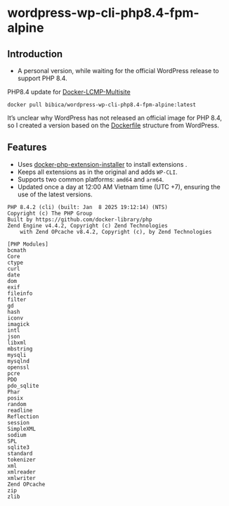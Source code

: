 # wordpress-wp-cli-php8.4-fpm-alpine

## Introduction

* A personal version, while waiting for the official WordPress release to support PHP 8.4.

PHP8.4 update for [Docker-LCMP-Multisite](https://github.com/bibicadotnet/Docker-LCMP-Multisite-WordPress-Minimal)
```
docker pull bibica/wordpress-wp-cli-php8.4-fpm-alpine:latest
```
It’s unclear why WordPress has not released an official image for PHP 8.4, so I created a version based on the [Dockerfile](https://github.com/docker-library/wordpress/blob/0015d465b4115ade0e0f98b3df8b5c17ec4a98e4/latest/php8.3/fpm-alpine/Dockerfile) structure from WordPress.

## Features

- Uses [docker-php-extension-installer](https://github.com/mlocati/docker-php-extension-installer) to install extensions .
- Keeps all extensions as in the original and adds `WP-CLI`.
- Supports two common platforms: `amd64` and `arm64`.
- Updated once a day at 12:00 AM Vietnam time (UTC +7), ensuring the use of the latest versions.

```
PHP 8.4.2 (cli) (built: Jan  8 2025 19:12:14) (NTS)
Copyright (c) The PHP Group
Built by https://github.com/docker-library/php
Zend Engine v4.4.2, Copyright (c) Zend Technologies
    with Zend OPcache v8.4.2, Copyright (c), by Zend Technologies
```
```
[PHP Modules]
bcmath
Core
ctype
curl
date
dom
exif
fileinfo
filter
gd
hash
iconv
imagick
intl
json
libxml
mbstring
mysqli
mysqlnd
openssl
pcre
PDO
pdo_sqlite
Phar
posix
random
readline
Reflection
session
SimpleXML
sodium
SPL
sqlite3
standard
tokenizer
xml
xmlreader
xmlwriter
Zend OPcache
zip
zlib
```
